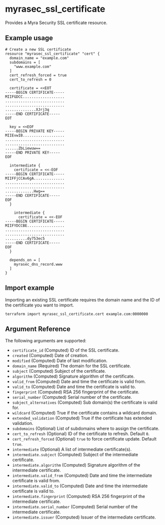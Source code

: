 # myrasec_ssl_certificate

Provides a Myra Security SSL certificate resource.

## Example usage

```hcl
# Create a new SSL certificate
resource "myrasec_ssl_certificate" "cert" {
  domain_name = "example.com"
  subdomains = [
    "www.example.com"
  ]
  cert_refresh_forced = true
  cert_to_refresh = 0

  certificate = <<EOT
-----BEGIN CERTIFICATE-----
MIIFGDCC...................
...........................
...........................
..............XJrj3q
-----END CERTIFICATE-----
EOT

  key = <<EOF
-----BEGIN PRIVATE KEY-----  
MIIEvwIB...................
...........................
...........................
......ZbLiewuw==
-----END PRIVATE KEY-----
EOF

  intermediate {
    certificate = <<-EOF
-----BEGIN CERTIFICATE-----
MIIFFjCCAv6gA..............
...........................
...........................
.............Hwg==
-----END CERTIFICATE-----
EOF
  }

    intermediate {
      certificate = <<-EOF
-----BEGIN CERTIFICATE-----
MIIFYDCCBE.................
...........................
...........................
..........dy753ec5
-----END CERTIFICATE-----
EOF
  }

  depends_on = [
    myrasec_dns_record.www
  ]
}
```

## Import example
Importing an existing SSL certificate requires the domain name and the ID of the certificate you want to import.
```hcl
terraform import myrasec_ssl_certificate.cert example.com:0000000
```

## Argument Reference

The following arguments are supported:

* `certificate_id` (Computed) ID of the SSL certificate.
* `created` (Computed) Date of creation.
* `modified` (Computed) Date of last modification.
* `domain_name` (Required) The domain for the SSL certificate.
* `subject` (Computed) Subject of the certificate.
* `algorithm` (Computed) Signature algorithm of the certificate.
* `valid_from` (Computed) Date and time the certificate is valid from.
* `valid_to` (Computed) Date and time the certificate is valid to.
* `fingerprint` (Computed) RSA 256 fingerprint of the certificate.
* `serial_number` (Computed) Serial number of the certificate.
* `subject_alternatives` (Computed) Sub domain(s) the certificate is valid for.
* `wildcard` (Computed) True if the certificate contains a wildcard domain.
* `extended_validation` (Computed) True if the certificate has extended validation.
* `subdomains` (Optional) List of subdomains where to assign the certificate.
* `cert_to_refresh` (Optional) ID of the certificate to refresh. Default `0`.
* `cert_refresh_forced` (Optional) `true` to force certificate update. Default `true`.
* `intermediate` (Optional) A list of intermediate certificate(s).
* `intermediate.subject` (Computed) Subject of the intermediate certificate.
* `intermediate.algorithm` (Computed) Signature algorithm of the intermediate certificate.
* `intermediate.valid_from` (Computed) Date and time the intermediate certificate is valid from.
* `intermediate.valid_to` (Computed) Date and time the intermediate certificate is valid to.
* `intermediate.fingerprint` (Computed) RSA 256 fingerprint of the intermediate certificate.
* `intermediate.serial_number` (Computed) Serial number of the intermediate certificate.
* `intermediate.issuer` (Computed) Issuer of the intermediate certificate.
